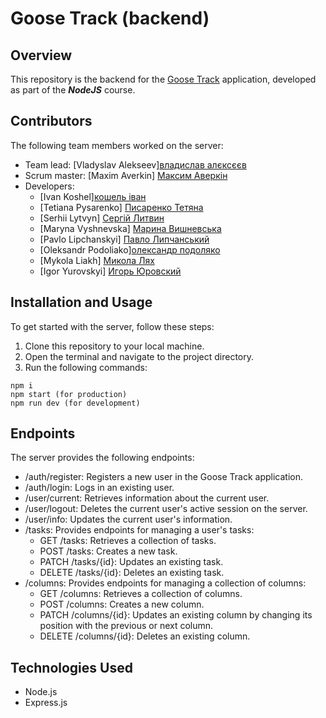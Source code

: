 # Goose Track (backend)

## Overview

This repository is the backend for the [Goose Track](https://github.com/Zestiko)
application, developed as part of the **_NodeJS_** course.

## Contributors

The following team members worked on the server:

- Team lead: [Vladyslav
  Alekseev][владислав алєксєєв](https://github.com/Zestiko)
- Scrum master: [Maxim Averkin] [Максим Аверкін](https://github.com/Maxoverking)
- Developers:
  - [Ivan Koshel][кошель іван](https://github.com/Ivan-GoIT)
  - [Tetiana Pysarenko] [Писаренко Тетяна](https://github.com/TetianaVielkova)
  - [Serhii Lytvyn] [Сергій Литвин](https://github.com/Serhii0406)
  - [Maryna Vyshnevska] [Марина Вишневська](https://github.com/MarynaVyshnevska)
  - [Pavlo Lipchanskyi]
    [Павло Липчанський](https://github.com/Pablo-Lipchanskyi)
  - [Oleksandr Podoliako][олександр подоляко](https://github.com/BlackyHat)
  - [Mykola Liakh] [Микола Лях](https://github.com/Nikolaylyah)
  - [Igor Yurovskyi] [Игорь Юровский](https://github.com/Mastermind2025)

## Installation and Usage

To get started with the server, follow these steps:

1. Clone this repository to your local machine.
2. Open the terminal and navigate to the project directory.
3. Run the following commands:

```
npm i
npm start (for production)
npm run dev (for development)
```

## Endpoints

The server provides the following endpoints:

- /auth/register: Registers a new user in the Goose Track application.
- /auth/login: Logs in an existing user.
- /user/current: Retrieves information about the current user.
- /user/logout: Deletes the current user's active session on the server.
- /user/info: Updates the current user's information.
- /tasks: Provides endpoints for managing a user's tasks:
  - GET /tasks: Retrieves a collection of tasks.
  - POST /tasks: Creates a new task.
  - PATCH /tasks/{id}: Updates an existing task.
  - DELETE /tasks/{id}: Deletes an existing task.
- /columns: Provides endpoints for managing a collection of columns:
  - GET /columns: Retrieves a collection of columns.
  - POST /columns: Creates a new column.
  - PATCH /columns/{id}: Updates an existing column by changing its position
    with the previous or next column.
  - DELETE /columns/{id}: Deletes an existing column.

## Technologies Used

- Node.js
- Express.js
